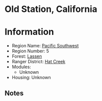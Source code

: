 
Old Station, California
=======================
  
# Information  
* Region Name: [Pacific Southwest]()  
* Region Number: 5  
* Forest: [Lassen](http://www.fs.usda.gov/lassen)  
* Ranger District: [Hat Creek]()  
* Modules:  
  - Unknown  
* Housing: Unknown  
  
## Notes


